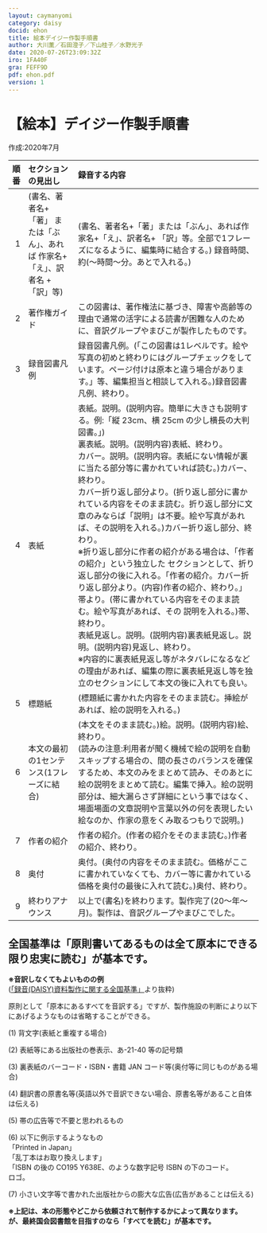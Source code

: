 ```yaml
---
layout: caymanyomi
category: daisy
docid: ehon
title: 絵本デイジー作製手順書
author: 大川薫／石田澄子／下山桂子／水野光子
date: 2020-07-26T23:09:32Z
iro: 1FA40F
gra: FEFF9D
pdf: ehon.pdf
version: 1
---
```


# 【絵本】デイジー作製手順書

<span style="text-align:right;" markdown="1">作成:2020年7月</span>

<style>
table th:first-of-type {
    width: 5%;
}
table th:nth-of-type(2) {
    width: 20%;
}
table th:nth-of-type(3) {
    width: 75%;
}
</style>

順番|セクションの見出し|録音する内容
|---:|:---|:---|1|(書名、著者名+「著」 または「ぶん」、あれば 作家名+「え」、訳者名 +「訳」等)|(書名、著者名+「著」または「ぶん」、あれば作家名+「え」、訳者名+ 「訳」等。全部で1フレーズになるように、編集時に結合する。) 録音時間、約(〜時間〜分。あとで入れる。)2|著作権ガイド|この図書は、著作権法に基づき、障害や高齢等の理由で通常の活字による読書が困難な人のために、音訳グループやまびこが製作したものです。3|録音図書凡例|録音図書凡例。(「この図書は1レベルです。絵や写真の初めと終わりにはグループチェックをしています。ページ付けは原本と違う場合があります。」等、編集担当と相談して入れる。)<span style="text-align:right;" markdown="1">録音図書凡例、終わり。</span>4|表紙|表紙。説明。(説明内容。簡単に大きさも説明する。例:「縦 23cm、横 25cm の少し横長の大判図書。」)<br />裏表紙。説明。(説明内容)<span style="text-align:right;" markdown="1">表紙、終わり。</span><br />カバー。説明。(説明内容。表紙にない情報が裏に当たる部分等に書かれていれば読む。)<span style="text-align:right;" markdown="1">カバー、終わり。</span><br />カバー折り返し部分より。(折り返し部分に書かれている内容をそのまま読む。折り返し部分に文章のみならば「説明」は不要。絵や写真があれば、その説明を入れる。)<span style="text-align:right;" markdown="1">カバー折り返し部分、終わり。</span><br />※折り返し部分に作者の紹介がある場合は、「作者の紹介」という独立した セクションとして、折り返し部分の後に入れる。「作者の紹介。カバー折り返し部分より。(内容)作者の紹介、終わり。」<br />帯より。(帯に書かれている内容をそのまま読む。絵や写真があれば、その 説明を入れる。)<span style="text-align:right;" markdown="1">帯、終わり。</span><br />表紙見返し。説明。(説明内容)裏表紙見返し。説明。(説明内容)<span style="text-align:right;" markdown="1">見返し、終わり。</span><br />※内容的に裏表紙見返し等がネタバレになるなどの理由があれば、編集の際に裏表紙見返し等を独立のセクションにして本文の後に入れても良い。5|標題紙|(標題紙に書かれた内容をそのまま読む。挿絵があれば、絵の説明を入れる。)6|本文の最初の1センテンス(1フレーズに結合)|(本文をそのまま読む。)絵。説明。(説明内容)<span style="text-align:right;" markdown="1">絵、終わり。</span><br />(読みの注意:利用者が聞く機械で絵の説明を自動スキップする場合の、間の長さのバランスを確保するため、本文のみをまとめて読み、そのあとに絵の説明をまとめて読む。編集で挿入。絵の説明部分は、細大漏らさず詳細にという事ではなく、場面場面の文章説明や言葉以外の何を表現したい絵なのか、作家の意をくみ取るつもりで説明。)7|作者の紹介|作者の紹介。(作者の紹介をそのまま読む。)<span style="text-align:right;" markdown="1">作者の紹介、終わり。</span>8|奥付|奥付。(奥付の内容をそのまま読む。価格がここに書かれていなくても、カバー等に書かれている価格を奥付の最後に入れて読む。)<span style="text-align:right;" markdown="1">奥付、終わり。</span>9|終わりアナウンス|以上で(書名)を終わります。製作完了(20〜年〜月)。製作は、音訳グループやまびこでした。


## 全国基準は「原則書いてあるものは全て原本にできる限り忠実に読む」が基本です。

__※音訳しなくてもよいものの例__  
([「録音(DAISY)資料製作に関する全国基準」](https://www.jla.or.jp/portals/0/html/lsh/zenkokukijyun.html)より抜粋)

原則として「原本にあるすべてを音訳する」ですが、製作施設の判断により以下にあげるようなものは省略することができる。

(1) 背文字(表紙と重複する場合)

(2) 表紙等にある出版社の巻表示、あ-21-40 等の記号類

(3) 裏表紙のバーコード・ISBN・書籍 JAN コード等(奥付等に同じものがある場合)

(4) 翻訳書の原書名等(英語以外で音訳できない場合、原書名等があること自体は伝える)

(5) 帯の広告等で不要と思われるもの

(6) 以下に例示するようなもの  
「Printed in Japan」  
「乱丁本はお取り換えします」  
「ISBN の後の CO195 Y638E、のような数字記号 ISBN の下のコード。  
ロゴ。

(7) 小さい文字等で書かれた出版社からの膨大な広告(広告があることは伝える)

__※上記は、本の形態やどこから依頼されて制作するかによって異なります。  
が、最終国会図書館を目指すのなら「すべてを読む」が基本です。__

